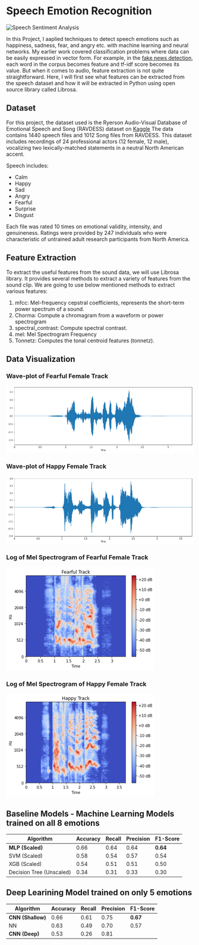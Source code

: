 # Speech Emotion Recognition

![Speech Sentiment Analysis](https://www.sri.com/wp-content/uploads/2019/09/OTO-v1-940x373.png)

In this Project, I aaplied techniques to detect speech emotions such as happiness, sadness, fear, and angry etc. with machine learning and neural networks. My earlier work covered classification problems where data can be easily expressed in vector form. For example, in the [fake news detection](https://github.com/Hutaf/Fake-News-Detection), each word in the corpus becomes feature and tf-idf score becomes its value. But when it comes to audio, feature extraction is not quite straightforward. Here, I will first see what features can be extracted from the speech dataset and how it will be extracted in Python using open source library called Librosa.


 
## Dataset

For this project, the dataset used is the Ryerson Audio-Visual Database of Emotional Speech and Song (RAVDESS) dataset on [Kaggle](https://www.kaggle.com/uwrfkaggler/ravdess-emotional-speech-audio)
The data contains 1440 speech files and 1012 Song files from RAVDESS. This dataset includes recordings of 24 professional actors (12 female, 12 male), vocalizing two lexically-matched statements in a neutral North American accent.

Speech includes:
* Calm
* Happy
* Sad
* Angry
* Fearful
* Surprise
* Disgust 

Each file was rated 10 times on emotional validity, intensity, and genuineness. Ratings were provided by 247 individuals who were characteristic of untrained adult research participants from North America.

## Feature Extraction

To extract the useful features from the sound data, we will use Librosa library. It provides several methods to extract a variety of features from the sound clip. We are going to use below mentioned methods to extract various features:

1. mfcc: Mel-frequency cepstral coefficients, represents the short-term power spectrum of a sound.
2. Chorma: Compute a chromagram from a waveform or power spectrogram
3. spectral_contrast: Compute spectral contrast.
4. mel: Mel Spectrogram Frequency
5. Tonnetz: Computes the tonal centroid features (tonnetz).

## Data Visualization

### Wave-plot of Fearful Female Track

![Wave-plot of Fearful Female Track](https://github.com/Hutaf/Speech-Emotion-Recognition/blob/main/Graphs/Fearful-waveplot.png
)

### Wave-plot of Happy Female Track
![Wave-plot of Happy Female Track](https://github.com/Hutaf/Speech-Emotion-Recognition/blob/main/Graphs/Happy-waveplot.png
)

### Log of Mel Spectrogram of Fearful Female Track
![Log of Mel Spectrogram of Fearful Female Track](https://github.com/Hutaf/Speech-Emotion-Recognition/blob/main/Graphs/Mel-FearfulTrack.png
)

### Log of Mel Spectrogram of Happy Female Track
![Log of Mel Spectrogram of Happy Female Track](https://github.com/Hutaf/Speech-Emotion-Recognition/blob/main/Graphs/Mel-HappyTrack.png
)

## Baseline Models - Machine Learning Models trained on all 8 emotions
Algorithm | Accuracy | Recall | Precision | **F1-Score**
--------- | -------------| -------|-----------|---------
**MLP (Scaled)** | 0.66 |   0.64  |    0.64 |     **0.64**
SVM (Scaled) | 0.58 |     0.54 |  0.57 |   0.54
XGB (Scaled) | 0.54 | 0.51     | 0.51   |   0.50
Decision Tree (Unscaled) | 0.34 |    0.31 |  0.33 |   0.30 

## Deep Learining Model trained on only 5 emotions 
Algorithm | **Accuracy** | Recall | Precision | **F1-Score**
--------- | -------------| -------|-----------|---------
**CNN (Shallow)** | 0.66 |   0.61   | 0.75 |  **0.67**
NN | 0.63 |   0.49  |   0.70 | 0.57
**CNN (Deep)** | 0.53 |   0.26 | 0.81    |     | 0.39


